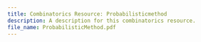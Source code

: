 ```yaml
---
title: Combinatorics Resource: Probabilisticmethod
description: A description for this combinatorics resource.
file_name: ProbabilisticMethod.pdf
---
```

